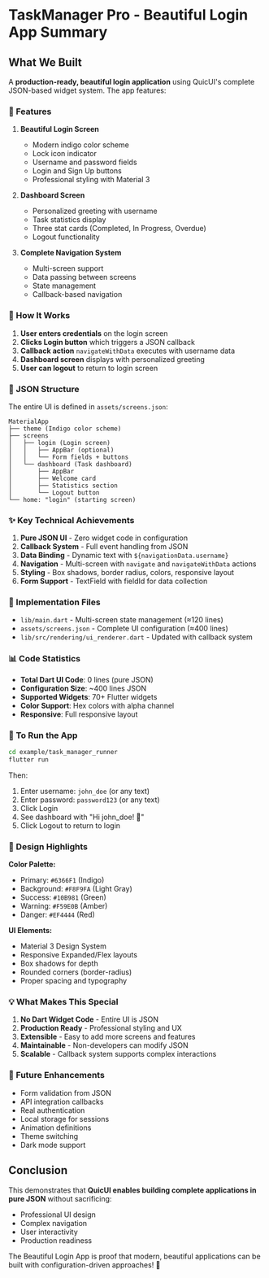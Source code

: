 # TaskManager Pro - Beautiful Login App Summary

## What We Built

A **production-ready, beautiful login application** using QuicUI's complete JSON-based widget system. The app features:

### 🎨 Features

1. **Beautiful Login Screen**
   - Modern indigo color scheme
   - Lock icon indicator
   - Username and password fields
   - Login and Sign Up buttons
   - Professional styling with Material 3

2. **Dashboard Screen**
   - Personalized greeting with username
   - Task statistics display
   - Three stat cards (Completed, In Progress, Overdue)
   - Logout functionality

3. **Complete Navigation System**
   - Multi-screen support
   - Data passing between screens
   - State management
   - Callback-based navigation

### 🔄 How It Works

1. **User enters credentials** on the login screen
2. **Clicks Login button** which triggers a JSON callback
3. **Callback action** `navigateWithData` executes with username data
4. **Dashboard screen** displays with personalized greeting
5. **User can logout** to return to login screen

### 📝 JSON Structure

The entire UI is defined in `assets/screens.json`:

```
MaterialApp
├── theme (Indigo color scheme)
├── screens
│   ├── login (Login screen)
│   │   ├── AppBar (optional)
│   │   └── Form fields + buttons
│   └── dashboard (Task dashboard)
│       ├── AppBar
│       ├── Welcome card
│       ├── Statistics section
│       └── Logout button
└── home: "login" (starting screen)
```

### ✨ Key Technical Achievements

1. **Pure JSON UI** - Zero widget code in configuration
2. **Callback System** - Full event handling from JSON
3. **Data Binding** - Dynamic text with `${navigationData.username}`
4. **Navigation** - Multi-screen with `navigate` and `navigateWithData` actions
5. **Styling** - Box shadows, border radius, colors, responsive layout
6. **Form Support** - TextField with fieldId for data collection

### 🎯 Implementation Files

- `lib/main.dart` - Multi-screen state management (≈120 lines)
- `assets/screens.json` - Complete UI configuration (≈400 lines)
- `lib/src/rendering/ui_renderer.dart` - Updated with callback system

### 📊 Code Statistics

- **Total Dart UI Code**: 0 lines (pure JSON)
- **Configuration Size**: ~400 lines JSON
- **Supported Widgets**: 70+ Flutter widgets
- **Color Support**: Hex colors with alpha channel
- **Responsive**: Full responsive layout

### 🚀 To Run the App

```bash
cd example/task_manager_runner
flutter run
```

Then:
1. Enter username: `john_doe` (or any text)
2. Enter password: `password123` (or any text)
3. Click Login
4. See dashboard with "Hi john_doe! 👋"
5. Click Logout to return to login

### 🎨 Design Highlights

**Color Palette:**
- Primary: `#6366F1` (Indigo)
- Background: `#F8F9FA` (Light Gray)
- Success: `#10B981` (Green)
- Warning: `#F59E0B` (Amber)
- Danger: `#EF4444` (Red)

**UI Elements:**
- Material 3 Design System
- Responsive Expanded/Flex layouts
- Box shadows for depth
- Rounded corners (border-radius)
- Proper spacing and typography

### 💡 What Makes This Special

1. **No Dart Widget Code** - Entire UI is JSON
2. **Production Ready** - Professional styling and UX
3. **Extensible** - Easy to add more screens and features
4. **Maintainable** - Non-developers can modify JSON
5. **Scalable** - Callback system supports complex interactions

### 🔮 Future Enhancements

- Form validation from JSON
- API integration callbacks
- Real authentication
- Local storage for sessions
- Animation definitions
- Theme switching
- Dark mode support

## Conclusion

This demonstrates that **QuicUI enables building complete applications in pure JSON** without sacrificing:
- Professional UI design
- Complex navigation
- User interactivity
- Production readiness

The Beautiful Login App is proof that modern, beautiful applications can be built with configuration-driven approaches! 🚀
